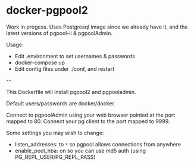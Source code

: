 # docker-pgpool2

Work in progess. Uses Postgresql image since we already have it, and the latest versions of pgpool-ii & pgpoolAdmin.

Usage: 
* Edit .environment to set usernames & passwords
* docker-compose up
* Edit config files under ./conf, and restart


-- 

This Dockerfile will install pgpool2 and pgpooladmin.

Default users/passwords are docker/docker.

Connect to pgpoolAdmin using your web browser pointed at the port mapped to 80.
Connect your pg client to the port mapped to 9999.

Some settings you may wish to change:

* listen_addresses: to `*` so pgpool allows connections from anywhere
* enable_pool_hba: on so you can use md5 auth (using PG_REPL_USER/PG_REPL_PASS)

